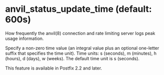 # anvil_status_update_time (default: 600s)

How frequently the anvil(8) connection and rate limiting server
logs peak usage information.



 Specify a non-zero time value (an integral value plus an optional
one-letter suffix that specifies the time unit). Time units: s
(seconds), m (minutes), h (hours), d (days), w (weeks).
The default time unit is s (seconds). 



This feature is available in Postfix 2.2 and later.




